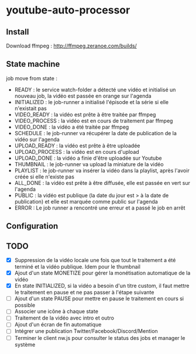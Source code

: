 # youtube-auto-processor

## Install
Download ffmpeg : http://ffmpeg.zeranoe.com/builds/

## State machine
job move from state :
- READY : le service watch-folder a détecté une vidéo et initialisé un nouveau job, la vidéo est passée en orange sur l'agenda
- INITIALIZED : le job-runner a initialisé l'épisode et la série si elle n'existait pas
- VIDEO_READY : la vidéo est prête à être traitée par ffmpeg
- VIDEO_PROCESS : la vidéo est en cours de traitement par ffmpeg
- VIDEO_DONE : la vidéo a été traitée par ffmpeg
- SCHEDULE : le job-runner va récupérer la date de publication de la vidéo sur l'agenda
- UPLOAD_READY : la vidéo est prête à être uploadée
- UPLOAD_PROCESS : la vidéo est en cours d'upload
- UPLOAD_DONE : la vidéo a finie d'être uploadée sur Youtube
- THUMBNAIL : le job-runner va upload la miniature de la vidéo
- PLAYLIST : le job-runner va insérer la vidéo dans la playlist, après l'avoir créée si elle n'existe pas
- ALL_DONE : la vidéo est prête à être diffusée, elle est passée en vert sur l'agenda
- PUBLIC : la vidéo est publique (la date du jour est > à la date de publication) et elle est marquée comme public sur l'agenda
- ERROR : Le job runner a rencontré une erreur et a passé le job en arrêt

## Configuration


## TODO
- [x] Suppression de la vidéo locale une fois que tout le traitement a été terminé et la vidéo publique. Idem pour le thumbnail
- [x] Ajout d'un state MONETIZE pour gérer la monétisation automatique de la vidéo
- [x] En state INITIALIZED, si la vidéo a besoin d'un titre custom, il faut mettre le traitement en pause et ne pas passer à l'étape suivante
- [ ] Ajout d'un state PAUSE pour mettre en pause le traitement en cours si possible
- [ ] Associer une icône à chaque state
- [ ] Traitement de la vidéo avec intro et outro
- [ ] Ajout d'un écran de fin automatique
- [ ] Intégrer une publication Twitter/Facebook/Discord/Mention
- [ ] Terminer le client nw.js pour consulter le status des jobs et manager le système
